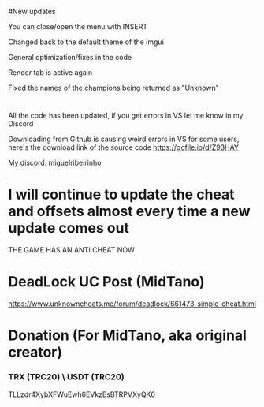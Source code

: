 #New updates

You can close/open the menu with INSERT

Changed back to the default theme of the imgui

General optimization/fixes in the code

Render tab is active again

Fixed the names of the champions being returned as "Unknown"
#
All the code has been updated, if you get errors in VS let me know in my Discord

Downloading from Github is causing weird errors in VS for some users, here's the download link of the source code
https://gofile.io/d/Z93HAY

My discord: miguelribeirinho

# I will continue to update the cheat and offsets almost every time a new update comes out
THE GAME HAS AN ANTI CHEAT NOW
#
#
#

# DeadLock UC Post (MidTano)

https://www.unknowncheats.me/forum/deadlock/661473-simple-cheat.html

# Donation (For MidTano, aka original creator)
### TRX (TRC20) \ USDT (TRC20)
TLLzdr4XybXFWuEwh6EVkzEsBTRPVXyQK6 
